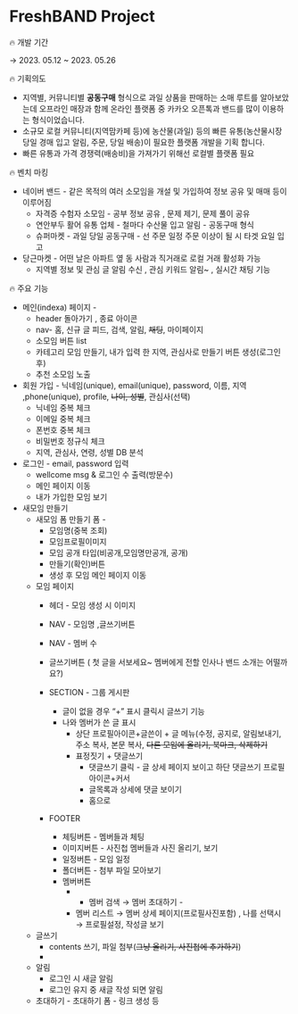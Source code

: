 # FreshBAND Project

<aside>
🔥 개발 기간

→ 2023. 05.12 ~ 2023. 05.26

</aside>

<aside>
🔥 기획의도

- 지역별, 커뮤니티별  **공동구매** 형식으로 과일 상품을  판매하는 소매 루트를 알아보았는데 오프라인 매장과 함께 온라인 플랫폼 중 카카오 오픈톡과 밴드를 많이 이용하는 형식이었습니다.
- 소규모 로컬  커뮤니티(지역맘카페 등)에 농산물(과일) 등의 빠른 유통(농산물시장 당일 경매 입고 알림, 주문, 당일 배송)이 필요한 플랫폼  개발을 기획 합니다.
- 빠른 유통과 가격 경쟁력(배송비)을 가져가기 위해선 로컬별 플랫폼 필요
</aside>

<aside>
🔥 벤치 마킹

- 네이버 밴드  - 같은 목적의 여러 소모임을 개설 및 가입하여 정보 공유 및 매매 등이 이루어짐
    - 자격증 수험자 소모임 - 공부 정보 공유 , 문제 제기, 문제 풀이 공유
    - 연안부두 활어 유통 업체  - 철마다 수산물 입고 알림 - 공동구매 형식
    - 슈퍼마켓 - 과일 당일 공동구매 - 선 주문 일정 주문 이상이 될 시 타겟 요일 입고
- 당근마켓 - 어떤 날은 아파트 옆 동 사람과 직거래로 로컬 거래 활성화 가능
    - 지역별 정보 및 관심 글 알림 수신 , 관심 키워드 알림~ , 실시간 채팅 기능
</aside>

<aside>
🔥 주요 기능

- 메인(indexa) 페이지 -
    - header 돌아가기 , 종료 아이콘
    - nav- 홈, 신규 글 피드, 검색, 알림, ~~채팅~~, 마이페이지
    - 소모임 버튼 list
    - 카테고리 모임 만들기, 내가 입력 한 지역, 관심사로 만들기 버튼 생성(로그인후)
    - 추천 소모임 노출
- 회원 가입 - 닉네임(unique), email(unique), password, 이름, 지역 ,phone(unique), profile, ~~나이, 성별~~, 관심사(선택)
    - 닉네임 중복 체크
    - 이메일 중복 체크
    - 폰번호 중복 체크
    - 비밀번호 정규식 체크
    - 지역, 관심사, 연령, 성별 DB 분석
- 로그인 - email, password 입력
    - wellcome msg & 로그인 수 출력(방문수)
    - 메인 페이지 이동
    - 내가 가입한 모임 보기
- 새모임 만들기
    - 새모임 폼 만들기 폼 -
        - 모임명(중복 조회)
        - 모임프로필이미지
        - 모임 공개 타입(비공개,모임명만공개, 공개)
        - 만들기(확인)버튼
        - 생성 후 모임 메인 페이지 이동
    - 모임 페이지
        - 헤더 - 모임 생성 시 이미지
        - NAV - 모임명                ,글쓰기버튼
        - NAV - 멤버 수
        - 글쓰기버튼 ( 첫 글을 서보세요~ 멤버에게 전할 인사나 밴드 소개는 어떨까요?)
        - SECTION - 그룹 게시판
            - 글이 없을 경우 “+” 표시 클릭시 글쓰기 기능
            - 나와 멤버가 쓴 글 표시
                - 상단 프로필아이콘+글쓴이      +  글 메뉴(수정, 공지로, 알림보내기, 주소 복사, 본문 복사, ~~다른 모임에 올리기, 북마크, 삭제하기~~
                - 표정짓기         +        댓글쓰기
                    - 댓글쓰기 클릭 - 글 상세 페이지 보이고 하단 댓글쓰기 프로필아이콘+커서
                    - 글목록과 상세에 댓글 보이기
                    - 홈으로

        - FOOTER
            - 체팅버튼 - 멤버들과 체팅
            - 이미지버튼 -  사진첩 멤버들과 사진 올리기, 보기
            - 일정버튼 - 모임 일정
            - 폴더버튼 - 첨부 파일 모아보기
            - 멤버버튼
                - - 멤버 검색 → 멤버 초대하기 -
                - 멤버 리스트 → 멤버 상세 페이지(프로필사진포함) , 나를 선택시 → 프로필설정, 작성글 보기
    - 글쓰기
        - contents 쓰기, 파일 첨부(~~그냥 올리기, 사진첩에 추가하기~~)
        -
    - 알림
        - 로그인 시 새글 알림
        - 로그인 유지 중 새글 작성 되면 알림
    - 초대하기 - 초대하기 폼 - 링크 생성 등
</aside>





